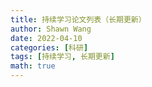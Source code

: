 ```yaml
---
title: 持续学习论文列表（长期更新）
author: Shawn Wang
date: 2022-04-10
categories: [科研]
tags: [持续学习, 长期更新]
math: true
---
```


